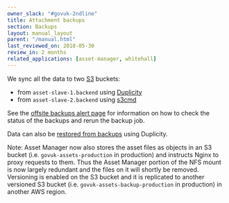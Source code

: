 ```yaml
---
owner_slack: "#govuk-2ndline"
title: Attachment backups
section: Backups
layout: manual_layout
parent: "/manual.html"
last_reviewed_on: 2018-05-30
review_in: 2 months
related_applications: [asset-manager, whitehall]
---
```


We sync all the data to two [S3] buckets:

- from `asset-slave-1.backend` using [Duplicity]
- from `asset-slave-2.backend` using [s3cmd]

See the [offsite backups alert page] for information on how to check the status
of the backups and rerun the backup job.

Data can also be [restored from backups] using Duplicity.

Note: Asset Manager now also stores the asset files as objects in an S3 bucket
(i.e. `govuk-assets-production` in production) and instructs Nginx to proxy
requests to them. Thus the Asset Manager portion of the NFS mount is now largely
redundant and the files on it will shortly be removed. Versioning is enabled on
the S3 bucket and it is replicated to another versioned S3 bucket
(i.e. `govuk-assets-backup-production` in production) in another AWS region.

[Duplicity]: http://duplicity.nongnu.org 'Bandwidth-efficient encrypted backup'
[S3]: https://aws.amazon.com/s3/ 'Amazon Simple Storage Service (S3)'
[s3cmd]: http://s3tools.org/s3cmd 'Command-line tool for the Amazon S3 service'
[offsite backups alert page]: /manual/alerts/offsite-backups.html
[restored from backups]: /manual/restore-from-offsite-backups.html
